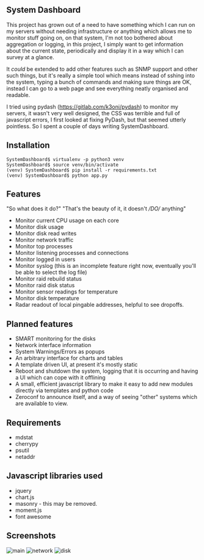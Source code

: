 System Dashboard
-

This project has grown out of a need to have something which I can run on my servers without needing infrastructure or anything which allows me to monitor stuff going on, on that system, I'm not too bothered about aggregation or logging, in this project, I simply want to get information about the current state, periodically and display it in a way which I can survey at a glance.

It *could* be extended to add other features such as SNMP support and other such things, but it's really a simple tool which means instead of sshing into the system, typing a bunch of commands and making sure things are OK, instead I can go to a web page and see everything neatly organised and readable. 

I tried using pydash (https://gitlab.com/k3oni/pydash) to monitor my servers, it wasn't very well designed, the CSS was terrible and full of javascript errors, I first looked at fixing PyDash, but that seemed utterly pointless. So I spent a couple of days writing SystemDashboard.

Installation
---

    SystemDashboard$ virtualenv -p python3 venv
    SystemDashboard$ source venv/bin/activate
    (venv) SystemDashboard$ pip install -r requirements.txt
    (venv) SystemDashboard$ python app.py


Features
---

"So what does it do?"
"That's the beauty of it, it doesn't _/DO/_ anything"

- Monitor current CPU usage on each core
- Monitor disk usage
- Monitor disk read writes
- Monitor network traffic
- Monitor top processes
- Monitor listening processes and connections
- Monitor logged in users
- Monitor syslog (this is an incomplete feature right now, eventually you'll be able to select the log file)
- Monitor raid rebuild status
- Monitor raid disk status
- Monitor sensor readings for temperature
- Monitor disk temperature
- Radar readout of local pingable addresses, helpful to see dropoffs. 

Planned features
---

- SMART monitoring for the disks
- Network interface information
- System Warnings/Errors as popups
- An arbitrary interface for charts and tables
- A template driven UI, at present it's mostly static 
- Reboot and shutdown the system, logging that it is occurring and having a UI which can cope with it offlining 
- A small, efficient javascript library to make it easy to add new modules directly via templates and python code
- Zeroconf to announce itself, and a way of seeing "other" systems which are available to view.

Requirements
---
* mdstat
* cherrypy
* psutil
* netaddr

Javascript libraries used
---
* jquery
* chart.js
* masonry - this may be removed.
* moment.js 
* font awesome 

Screenshots
---

![main](https://github.com/klattimer/SystemDashboard/raw/master/Screenshot/dashboard.png)
![network](https://github.com/klattimer/SystemDashboard/raw/master/Screenshot/dashboard2.png)
![disk](https://github.com/klattimer/SystemDashboard/raw/master/Screenshot/dashboard3.png)
